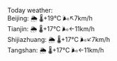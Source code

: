 Today weather:  
Beijing: 🌦 🌡️+19°C 🌬️↖7km/h  
Tianjin: 🌦 🌡️+17°C 🌬️←11km/h  
Shijiazhuang: 🌦 🌡️+17°C 🌬️↙7km/h  
Tangshan: 🌦 🌡️+17°C 🌬️←11km/h  
